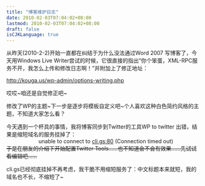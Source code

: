 ```yaml
---
title: "博客维护日志"
date: 2010-02-03T07:04:02+08:00
lastmod: 2010-02-03T07:04:02+08:00
draft: false
isCJKLanguage: true
---
```


从昨天(2010-2-2)开始一直都在纠结于为什么没法通过Word 2007 写博客了，今天用Windows Live Writer尝试的时候，它很直接的指出“你个笨蛋，XML-RPC服务不开，我怎么上传和修改日志啊！”并附加上了修正地址：

<a title="http://kouga.us/wp-admin/options-writing.php" href="http://kouga.us/wp-admin/options-writing.php">http://kouga.us/wp-admin/options-writing.php</a>

哎哎~咱还是自觉修正吧~

修改了WP的主题~下一步是逐步将模板自定义吧~个人喜欢这种白色简约风格的主题，不知道大家怎么看？

今天遇到一个杯具的事情，我将博客同步到Twitter的工具WP to twitter 出错，结果是缩短域名的服务挂掉了：<span style="display: block; padding-left: 6em;"><span>unable to connect  to <a href="http://cli.gs/" target="_blank">cli.gs:80</a> (Connection  timed out)</span></span>
<span style="text-decoration: line-through;"> 于是在朋友的介绍下开始配置Twitter Tools……也不知道会不会有效果……先试试看编辑吧……</span>

cli.gs已经彻底挂掉不再考虑，我干脆不用缩短服务了：中文标题本来就短，我的域名也不长，不缩短了~